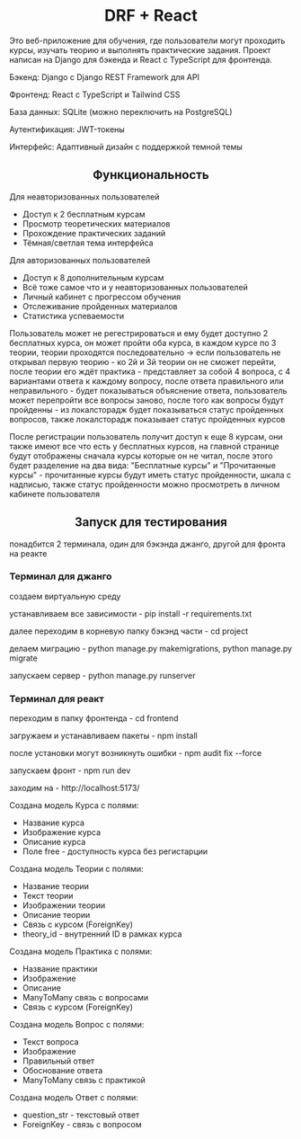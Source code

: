 <h1 align="center">DRF + React</h1>
<p>Это веб-приложение для обучения, где пользователи могут проходить курсы, изучать теорию и выполнять практические задания. Проект написан на Django для бэкенда и React с TypeScript для фронтенда.</p>
<p>Бэкенд: Django с Django REST Framework для API</p>
<p>Фронтенд: React с TypeScript и Tailwind CSS</p>
<p>База данных: SQLite (можно переключить на PostgreSQL)</p>
<P>Аутентификация: JWT-токены</P>
<p>Интерфейс: Адаптивный дизайн с поддержкой темной темы</p>
<h2 align="center">Функциональность</h2>
<p> Для неавторизованных пользователей
  <ul>
    <li>Доступ к 2 бесплатным курсам</li>
    <li>Просмотр теоретических материалов</li>
    <li>Прохождение практических заданий</li>
    <li>Тёмная/светлая тема интерфейса</li>
  </ul>
</p>
<p> Для авторизованных пользователей
  <ul>
    <li>Доступ к 8 дополнительным курсам</li>
    <li>Всё тоже самое что и у неавторизованных пользователей</li>
    <li>Личный кабинет с прогрессом обучения</li>
    <li>Отслеживание пройденных материалов</li>
    <li>Статистика успеваемости</li>
  </ul>
</p>
<p>Пользователь может не регестрироваться и ему будет доступно 2 бесплатных курса, он может пройти оба курса, в каждом курсе по 3 теории, теории проходятся последовательно -> если пользователь не открывал первую теорию - ко 2й и 3й теории он не сможет перейти, после теории его ждёт практика - представляет за собой 4 вопроса, с 4 вариантами ответа к каждому вопросу, после ответа правильного или неправильного - будет показываться объяснение ответа, пользователь может перепройти все вопросы заново, после того как вопросы будут пройденны - из локалсторадж будет показываться статус пройденных вопросов, также локалсторадж показывает статус пройденных курсов</p>
<p>После регистрации пользователь получит доступ к еще 8 курсам, они также имеют все что есть у бесплатных курсов, на главной странице будут отображены сначала курсы которые он не читал, после этого будет разделение на два вида: "Бесплатные курсы" и "Прочитанные курсы" - прочитанные курсы будут иметь статус пройденности, шкала с надписью, также статус пройденности можно просмотреть в личном кабинете пользователя</p>
<h2 align="center">Запуск для тестирования</h2>
<p>понадбится 2 терминала, один для бэкэнда джанго, другой для фронта на реакте</p>
<h3>Терминал для джанго</h3>
<p>создаем виртуальную среду</p>
<p>устанавливаем все зависимости - pip install -r requirements.txt</p>
<p>далее переходим в корневую папку бэкэнд части - cd project</p>
<p>делаем миграцию - python manage.py makemigrations, python manage.py migrate</p>
<p>запускаем сервер - python manage.py runserver</p>
<h3>Терминал для реакт</h3>
<p>переходим в папку фронтенда - cd frontend</p>
<p>загружаем и устанавливаем пакеты - npm install</p>
<p>после установки могут возникнуть ошибки - npm audit fix --force</p>
<p>запускаем фронт - npm run dev</p>
<p>заходим на - http://localhost:5173/</p>
<p>Создана модель Курса с полями:
  <ul>
    <li>Название курса</li>
    <li>Изображение курса</li>
    <li>Описание курса</li>
    <li>Поле free - доступность курса без регистарции</li>
  </ul>
</p>
<p>Создана модель Теории с полями:
  <ul>
    <li>Название теории</li>
    <li>Текст теории</li>
    <li>Изображении теории</li>
    <li>Описание теории</li>
    <li>Связь с курсом (ForeignKey)</li>
    <li>theory_id - внутренний ID в рамках курса</li>
  </ul>
</p>
<p>Создана модель Практика с полями:
  <ul>
    <li>Название практики</li>
    <li>Изображение</li>
    <li>Описание</li>
    <li>ManyToMany связь с вопросами</li>
    <li>Связь с курсом (ForeignKey)</li>
  </ul>
</p>
<p>Создана модель Вопрос с полями:
  <ul>
    <li>Текст вопроса</li>
    <li>Изображение</li>
    <li>Правильный ответ</li>
    <li>Обоснование ответа</li>
    <li>ManyToMany связь с практикой</li>
  </ul>
</p>
<p>Создана модель Ответ с полями:
  <ul>
    <li>question_str - текстовый ответ</li>
    <li>ForeignKey - связь с вопросом</li>
  </ul>
</p>


